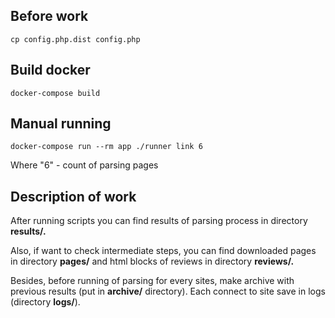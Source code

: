 
## Before work
```
cp config.php.dist config.php
```

## Build docker
```
docker-compose build
```

## Manual running
```
docker-compose run --rm app ./runner link 6
```
Where "6" - count of parsing pages

## Description of work
After running scripts you can find results of parsing process in directory **results/.**

Also, if want to check intermediate steps, you can find downloaded pages in directory **pages/** and 
html blocks of reviews in directory **reviews/.**

Besides, before running of parsing for every sites, make archive with previous results (put in **archive/** directory).
Each connect to site save in logs (directory **logs/**).